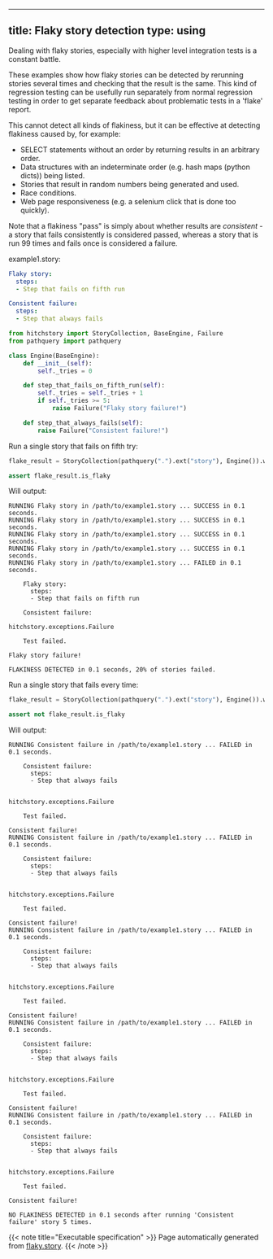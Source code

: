 
---
title: Flaky story detection
type: using
---



Dealing with flaky stories, especially with higher level integration tests
is a constant battle.

These examples show how flaky stories can be detected by rerunning stories
several times and checking that the result is the same. This kind of regression
testing can be usefully run separately from normal regression testing in order
to get separate feedback about problematic tests in a 'flake' report.

This cannot detect all kinds of flakiness, but it can be effective at detecting
flakiness caused by, for example:

* SELECT statements without an order by returning results in an arbitrary order.
* Data structures with an indeterminate order (e.g. hash maps (python dicts)) being listed.
* Stories that result in random numbers being generated and used.
* Race conditions.
* Web page responsiveness (e.g. a selenium click that is done too quickly).

Note that a flakiness "pass" is simply about whether results are *consistent* - a story that
fails consistently is considered passed, whereas a story that is run 99 times and fails once
is considered a failure.






example1.story:

```yaml
Flaky story:
  steps:
  - Step that fails on fifth run

Consistent failure:
  steps:
  - Step that always fails

```










```python
from hitchstory import StoryCollection, BaseEngine, Failure
from pathquery import pathquery

class Engine(BaseEngine):
    def __init__(self):
        self._tries = 0

    def step_that_fails_on_fifth_run(self):
        self._tries = self._tries + 1
        if self._tries >= 5:
            raise Failure("Flaky story failure!")

    def step_that_always_fails(self):
        raise Failure("Consistent failure!")

```




Run a single story that fails on fifth try:




```python
flake_result = StoryCollection(pathquery(".").ext("story"), Engine()).with_flake_detection(times=5).named("flaky story").play()

assert flake_result.is_flaky

```

Will output:
```
RUNNING Flaky story in /path/to/example1.story ... SUCCESS in 0.1 seconds.
RUNNING Flaky story in /path/to/example1.story ... SUCCESS in 0.1 seconds.
RUNNING Flaky story in /path/to/example1.story ... SUCCESS in 0.1 seconds.
RUNNING Flaky story in /path/to/example1.story ... SUCCESS in 0.1 seconds.
RUNNING Flaky story in /path/to/example1.story ... FAILED in 0.1 seconds.

    Flaky story:
      steps:
      - Step that fails on fifth run

    Consistent failure:

hitchstory.exceptions.Failure

    Test failed.

Flaky story failure!

FLAKINESS DETECTED in 0.1 seconds, 20% of stories failed.
```






Run a single story that fails every time:




```python
flake_result = StoryCollection(pathquery(".").ext("story"), Engine()).with_flake_detection(times=5).named("consistent failure").play()

assert not flake_result.is_flaky

```

Will output:
```
RUNNING Consistent failure in /path/to/example1.story ... FAILED in 0.1 seconds.

    Consistent failure:
      steps:
      - Step that always fails


hitchstory.exceptions.Failure

    Test failed.

Consistent failure!
RUNNING Consistent failure in /path/to/example1.story ... FAILED in 0.1 seconds.

    Consistent failure:
      steps:
      - Step that always fails


hitchstory.exceptions.Failure

    Test failed.

Consistent failure!
RUNNING Consistent failure in /path/to/example1.story ... FAILED in 0.1 seconds.

    Consistent failure:
      steps:
      - Step that always fails


hitchstory.exceptions.Failure

    Test failed.

Consistent failure!
RUNNING Consistent failure in /path/to/example1.story ... FAILED in 0.1 seconds.

    Consistent failure:
      steps:
      - Step that always fails


hitchstory.exceptions.Failure

    Test failed.

Consistent failure!
RUNNING Consistent failure in /path/to/example1.story ... FAILED in 0.1 seconds.

    Consistent failure:
      steps:
      - Step that always fails


hitchstory.exceptions.Failure

    Test failed.

Consistent failure!

NO FLAKINESS DETECTED in 0.1 seconds after running 'Consistent failure' story 5 times.
```










{{< note title="Executable specification" >}}
Page automatically generated from <a href="https://github.com/hitchdev/hitchstory/blob/master/hitch/flaky.story">flaky.story</a>.
{{< /note >}}
